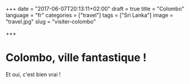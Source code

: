 +++
date = "2017-06-07T20:13:11+02:00"
draft = true
title = "Colombo"
language = "fr"
categories = ["travel"]
tags = ["Sri Lanka"]
image = "travel.jpg"
slug = "visiter-colombo"


+++

# Colombo, ville fantastique !
Et oui, c'est bien vrai !
